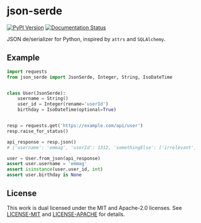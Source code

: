 # json-serde
[![PyPI Version](https://badge.fury.io/py/json-serde.png)](https://pypi.python.org/pypi/json-serde) [![Documentation Status](https://readthedocs.org/projects/python-json-serde/badge/?version=latest)](https://python-json-serde.readthedocs.io/en/latest/?badge=latest)

JSON de/serializer for Python, inspired by `attrs` and `SQLAlchemy`.

## Example

```python
import requests
from json_serde import JsonSerde, Integer, String, IsoDateTime


class User(JsonSerde):
    username = String()
    user_id = Integer(rename='userId')
    birthday = IsoDateTime(optional=True)


resp = requests.get('https://example.com/api/user')
resp.raise_for_status()

api_response = resp.json()
# {'username': 'emmag', 'userId': 1312, 'somethingElse': ['irrelevant']}

user = User.from_json(api_response)
assert user.username = 'emmag'
assert isinstance(user.user_id, int)
assert user.birthday is None
```

## License

This work is dual licensed under the MIT and Apache-2.0 licenses. See [LICENSE-MIT](./LICENSE-MIT)
and [LICENSE-APACHE](./LICENSE-APACHE) for details.

